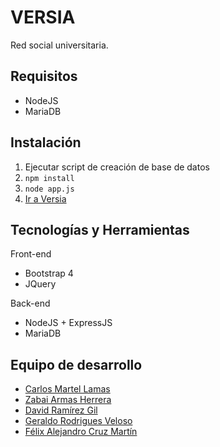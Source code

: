 # VERSIA 
Red social universitaria.

## Requisitos
- NodeJS
- MariaDB

## Instalación
1. Ejecutar script de creación de base de datos
2. `npm install`
3. `node app.js`
4. [Ir a Versia](http://localhost:8080) 

## Tecnologías y Herramientas
Front-end
- Bootstrap 4
- JQuery

Back-end
- NodeJS + ExpressJS
- MariaDB

## Equipo de desarrollo
- [Carlos Martel Lamas](https://github.com/Letram)
- [Zabai Armas Herrera](https://github.com/Zabai)
- [David Ramírez Gil]()
- [Geraldo Rodrigues Veloso](https://github.com/GeraldoRV)
- [Félix Alejandro Cruz Martín](https://github.com/Cyre)